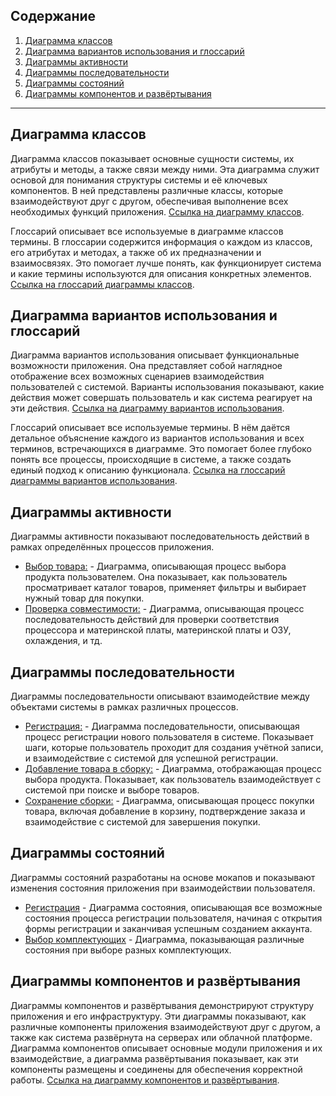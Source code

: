 ## Содержание

1. [Диаграмма классов](#диаграмма-классов)
2. [Диаграмма вариантов использования и глоссарий](#диаграмма-вариантов-использования-и-глоссарий)
3. [Диаграммы активности](#диаграммы-активности)
4. [Диаграммы последовательности](#диаграммы-последовательности)
5. [Диаграммы состояний](#диаграммы-состояний)
6. [Диаграммы компонентов и развёртывания](#диаграммы-компонентов-и-развёртывания)

---

## Диаграмма классов

Диаграмма классов показывает основные сущности системы, их атрибуты и методы, а также связи между ними. Эта диаграмма служит основой для понимания структуры системы и её ключевых компонентов. В ней представлены различные классы, которые взаимодействуют друг с другом, обеспечивая выполнение всех необходимых функций приложения. [Ссылка на диаграмму классов]().

Глоссарий описывает все используемые в диаграмме классов термины. В глоссарии содержится информация о каждом из классов, его атрибутах и методах, а также об их предназначении и взаимосвязях. Это помогает лучше понять, как функционирует система и какие термины используются для описания конкретных элементов. [Ссылка на глоссарий диаграммы классов]().

## Диаграмма вариантов использования и глоссарий

Диаграмма вариантов использования описывает функциональные возможности приложения. Она представляет собой наглядное отображение всех возможных сценариев взаимодействия пользователей с системой. Варианты использования показывают, какие действия может совершать пользователь и как система реагирует на эти действия. [Ссылка на диаграмму вариантов использования](https://github.com/AxxlLN/PC-Builder/blob/main/docs/diagrams/Use%20Case.png).

Глоссарий описывает все используемые термины. В нём даётся детальное объяснение каждого из вариантов использования и всех терминов, встречающихся в диаграмме. Это помогает более глубоко понять все процессы, происходящие в системе, а также создать единый подход к описанию функционала. [Ссылка на глоссарий диаграммы вариантов использования]().

## Диаграммы активности

Диаграммы активности показывают последовательность действий в рамках определённых процессов приложения.

- [Выбор товара:]() - Диаграмма, описывающая процесс выбора продукта пользователем. Она показывает, как пользователь просматривает каталог товаров, применяет фильтры и выбирает нужный товар для покупки.
- [Проверка совместимости:]() - Диаграмма, описывающая процесс последовательность действий для проверки соответствия процессора и материнской платы, материнской платы и ОЗУ, охлаждения, и тд.

## Диаграммы последовательности

Диаграммы последовательности описывают взаимодействие между объектами системы в рамках различных процессов.

- [Регистрация:]() - Диаграмма последовательности, описывающая процесс регистрации нового пользователя в системе. Показывает шаги, которые пользователь проходит для создания учётной записи, и взаимодействие с системой для успешной регистрации.
- [Добавление товара в сборку:]() - Диаграмма, отображающая процесс выбора продукта. Показывает, как пользователь взаимодействует с системой при поиске и выборе товаров.
- [Сохранение сборки:]() - Диаграмма, описывающая процесс покупки товара, включая добавление в корзину, подтверждение заказа и взаимодействие с системой для завершения покупки.

## Диаграммы состояний

Диаграммы состояний разработаны на основе мокапов и показывают изменения состояния приложения при взаимодействии пользователя.

- [Регистрация](https://github.com/AxxlLN/PC-Builder/blob/main/docs/diagrams/state/Sign%20up.png) - Диаграмма состояния, описывающая все возможные состояния процесса регистрации пользователя, начиная с открытия формы регистрации и заканчивая успешным созданием аккаунта.
- [Выбор комплектующих](https://github.com/AxxlLN/PC-Builder/blob/main/docs/diagrams/state/Select%20components.png) - Диаграмма, показывающая различные состояния при выборе разных комплектующих.

## Диаграммы компонентов и развёртывания

Диаграммы компонентов и развёртывания демонстрируют структуру приложения и его инфраструктуру. Эти диаграммы показывают, как различные компоненты приложения взаимодействуют друг с другом, а также как система развёрнута на серверах или облачной платформе. Диаграмма компонентов описывает основные модули приложения и их взаимодействие, а диаграмма развёртывания показывает, как эти компоненты размещены и соединены для обеспечения корректной работы. [Ссылка на диаграмму компонентов и развёртывания]().
